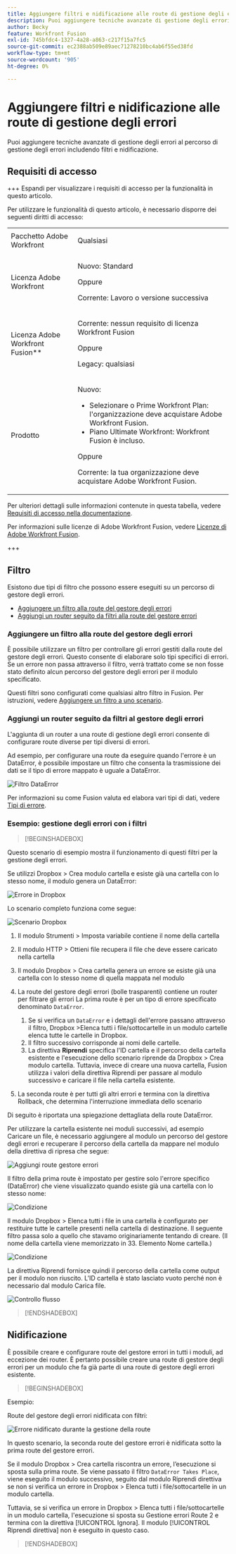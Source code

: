 ```yaml
---
title: Aggiungere filtri e nidificazione alle route di gestione degli errori
description: Puoi aggiungere tecniche avanzate di gestione degli errori al percorso di gestione degli errori includendo filtri e nidificazione.
author: Becky
feature: Workfront Fusion
exl-id: 745bfdc4-1327-4a28-a863-c217f15a7fc5
source-git-commit: ec2388ab509e89aec71278210bc4ab6f55ed38fd
workflow-type: tm+mt
source-wordcount: '905'
ht-degree: 0%

---
```


# Aggiungere filtri e nidificazione alle route di gestione degli errori

Puoi aggiungere tecniche avanzate di gestione degli errori al percorso di gestione degli errori includendo filtri e nidificazione.

## Requisiti di accesso

+++ Espandi per visualizzare i requisiti di accesso per la funzionalità in questo articolo.

Per utilizzare le funzionalità di questo articolo, è necessario disporre dei seguenti diritti di accesso:

<table style="table-layout:auto">
 <col> 
 <col> 
 <tbody> 
  <tr> 
   <td role="rowheader">Pacchetto Adobe Workfront 
   <td> <p>Qualsiasi</p> </td> 
  </tr> 
  <tr data-mc-conditions=""> 
   <td role="rowheader">Licenza Adobe Workfront</td> 
   <td> <p>Nuovo: Standard</p><p>Oppure</p><p>Corrente: Lavoro o versione successiva</p> </td> 
  </tr> 
  <tr> 
   <td role="rowheader">Licenza Adobe Workfront Fusion**</td> 
   <td>
   <p>Corrente: nessun requisito di licenza Workfront Fusion</p>
   <p>Oppure</p>
   <p>Legacy: qualsiasi </p>
   </td> 
  </tr> 
  <tr> 
   <td role="rowheader">Prodotto</td> 
   <td>
   <p>Nuovo:</p> <ul><li>Selezionare o Prime Workfront Plan: l'organizzazione deve acquistare Adobe Workfront Fusion.</li><li>Piano Ultimate Workfront: Workfront Fusion è incluso.</li></ul>
   <p>Oppure</p>
   <p>Corrente: la tua organizzazione deve acquistare Adobe Workfront Fusion.</p>
   </td> 
  </tr>
 </tbody> 
</table>

Per ulteriori dettagli sulle informazioni contenute in questa tabella, vedere [Requisiti di accesso nella documentazione](/help/workfront-fusion/references/licenses-and-roles/access-level-requirements-in-documentation.md).

Per informazioni sulle licenze di Adobe Workfront Fusion, vedere [Licenze di Adobe Workfront Fusion](/help/workfront-fusion/set-up-and-manage-workfront-fusion/licensing-operations-overview/license-automation-vs-integration.md).

+++

## Filtro

Esistono due tipi di filtro che possono essere eseguiti su un percorso di gestore degli errori.

* [Aggiungere un filtro alla route del gestore degli errori](#add-a-filter-to-the-error-handler-route)
* [Aggiungi un router seguito da filtri alla route del gestore errori](#add-a-router-followed-by-filters-to-the-error-handler)

### Aggiungere un filtro alla route del gestore degli errori

È possibile utilizzare un filtro per controllare gli errori gestiti dalla route del gestore degli errori. Questo consente di elaborare solo tipi specifici di errori. Se un errore non passa attraverso il filtro, verrà trattato come se non fosse stato definito alcun percorso del gestore degli errori per il modulo specificato.

Questi filtri sono configurati come qualsiasi altro filtro in Fusion. Per istruzioni, vedere [Aggiungere un filtro a uno scenario](/help/workfront-fusion/create-scenarios/add-modules/add-a-filter-to-a-scenario.md).

### Aggiungi un router seguito da filtri al gestore degli errori

L&#39;aggiunta di un router a una route di gestione degli errori consente di configurare route diverse per tipi diversi di errori.

Ad esempio, per configurare una route da eseguire quando l&#39;errore è un DataError, è possibile impostare un filtro che consenta la trasmissione dei dati se il tipo di errore mappato è uguale a DataError.

![Filtro DataError](assets/filter-dataerror.png)

Per informazioni su come Fusion valuta ed elabora vari tipi di dati, vedere [Tipi di errore](/help/workfront-fusion/references/errors/error-processing.md).

### Esempio: gestione degli errori con i filtri

>[!BEGINSHADEBOX]

Questo scenario di esempio mostra il funzionamento di questi filtri per la gestione degli errori.

Se utilizzi Dropbox > Crea modulo cartella e esiste già una cartella con lo stesso nome, il modulo genera un DataError:

![Errore in Dropbox](assets/dropbox.png)

Lo scenario completo funziona come segue:

![Scenario Dropbox](assets/dropbox-scenario.png)

1. Il modulo Strumenti > Imposta variabile contiene il nome della cartella
1. Il modulo HTTP > Ottieni file recupera il file che deve essere caricato nella cartella
1. Il modulo Dropbox > Crea cartella genera un errore se esiste già una cartella con lo stesso nome di quella mappata nel modulo
1. La route del gestore degli errori (bolle trasparenti) contiene un router per filtrare gli errori
La prima route è per un tipo di errore specificato denominato `DataError`.

   1. Se si verifica un `DataError` e i dettagli dell&#39;errore passano attraverso il filtro, Dropbox >Elenca tutti i file/sottocartelle in un modulo cartelle elenca tutte le cartelle in Dropbox.
   1. Il filtro successivo corrisponde ai nomi delle cartelle.
   1. La direttiva **Riprendi** specifica l&#39;ID cartella e il percorso della cartella esistente e l&#39;esecuzione dello scenario riprende da Dropbox > Crea modulo cartella. Tuttavia, invece di creare una nuova cartella, Fusion utilizza i valori della direttiva Riprendi per passare al modulo successivo e caricare il file nella cartella esistente.

1. La seconda route è per tutti gli altri errori e termina con la direttiva Rollback, che determina l&#39;interruzione immediata dello scenario

Di seguito è riportata una spiegazione dettagliata della route DataError.

Per utilizzare la cartella esistente nei moduli successivi, ad esempio Caricare un file, è necessario aggiungere al modulo un percorso del gestore degli errori e recuperare il percorso della cartella da mappare nel modulo della direttiva di ripresa che segue:

![Aggiungi route gestore errori](assets/add-error-handler-route.png)

Il filtro della prima route è impostato per gestire solo l&#39;errore specifico (DataError) che viene visualizzato quando esiste già una cartella con lo stesso nome:

![Condizione](assets/condition.png)

Il modulo Dropbox > Elenca tutti i file in una cartella è configurato per restituire tutte le cartelle presenti nella cartella di destinazione. Il seguente filtro passa solo a quello che stavamo originariamente tentando di creare. (Il nome della cartella viene memorizzato in 33. Elemento Nome cartella.)

![Condizione](assets/condition2.png)

La direttiva Riprendi fornisce quindi il percorso della cartella come output per il modulo non riuscito. L’ID cartella è stato lasciato vuoto perché non è necessario dal modulo Carica file.

![Controllo flusso](assets/flow-control.png)

>[!ENDSHADEBOX]

## Nidificazione

È possibile creare e configurare route del gestore errori in tutti i moduli, ad eccezione dei router. È pertanto possibile creare una route di gestore degli errori per un modulo che fa già parte di una route di gestore degli errori esistente.

>[!BEGINSHADEBOX]

Esempio:

Route del gestore degli errori nidificata con filtri:

![Errore nidificato durante la gestione della route](assets/nested-error-handling-route.png)

In questo scenario, la seconda route del gestore errori è nidificata sotto la prima route del gestore errori.

Se il modulo Dropbox > Crea cartella riscontra un errore, l’esecuzione si sposta sulla prima route. Se viene passato il filtro `DataError Takes Place`, viene eseguito il modulo successivo, seguito dal modulo Riprendi direttiva se non si verifica un errore in Dropbox > Elenca tutti i file/sottocartelle in un modulo cartella.

Tuttavia, se si verifica un errore in Dropbox > Elenca tutti i file/sottocartelle in un modulo cartella, l&#39;esecuzione si sposta su Gestione errori Route 2 e termina con la direttiva [!UICONTROL Ignora]. Il modulo [!UICONTROL Riprendi direttiva] non è eseguito in questo caso.

>[!ENDSHADEBOX]
